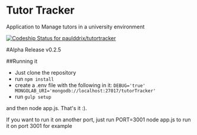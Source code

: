 # Tutor Tracker
Application to Manage tutors in a university environment

[ ![Codeship Status for paulddrix/tutortracker](https://codeship.com/projects/30548ba0-a8ef-0133-4556-528fa7782574/status?branch=master)](https://codeship.com/projects/130786)

#Alpha Release v0.2.5

##Running it
- Just clone the repository
- run `npm install`
- create a .env file with the following in it:
`DEBUG='true'
MONGOLAB_URI='mongodb://localhost:27017/tutorTracker'`
- run `gulp setup`

and then node app.js. That's it :).

If you want to run it on another port, just run PORT=3001 node app.js to run it on port 3001 for example
